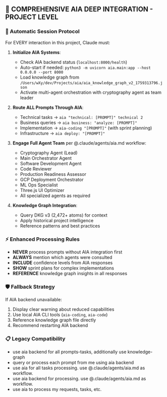 ## 🚀 COMPREHENSIVE AIA DEEP INTEGRATION - PROJECT LEVEL

### 🔄 Automatic Session Protocol
For EVERY interaction in this project, Claude must:

1. **Initialize AIA Systems**:
   - Check AIA backend status (`localhost:8000/health`)
   - Auto-start if needed: `python3 -m uvicorn aia.main:app --host 0.0.0.0 --port 8000`
   - Load knowledge graph from `/Users/wXy/dev/Projects/aia/aia_knowledge_graph_v2_1759313796.json`
   - Activate multi-agent orchestration with cryptography agent as team leader

2. **Route ALL Prompts Through AIA**:
   - Technical tasks → `aia "technical: [PROMPT]" technical 2`
   - Business queries → `aia business: "analyze: [PROMPT]"`
   - Implementation → `aia-coding "[PROMPT]"` (with sprint planning)
   - Infrastructure → `aia deploy: "[PROMPT]"`

3. **Engage Full Agent Team** per @.claude/agents/aia.md workflow:
   - Cryptography Agent (Lead)
   - Main Orchestrator Agent
   - Software Development Agent
   - Code Reviewer
   - Production Readiness Assessor
   - GCP Deployment Orchestrator
   - ML Ops Specialist
   - Three.js UI Optimizer
   - All specialized agents as required

4. **Knowledge Graph Integration**:
   - Query DKG v3 (2,472+ atoms) for context
   - Apply historical project intelligence
   - Reference patterns and best practices

### ⚡ Enhanced Processing Rules
- **NEVER** process prompts without AIA integration first
- **ALWAYS** mention which agents were consulted
- **INCLUDE** confidence levels from AIA responses
- **SHOW** sprint plans for complex implementations
- **REFERENCE** knowledge graph insights in all responses

### 🛡️ Fallback Strategy
If AIA backend unavailable:
1. Display clear warning about reduced capabilities
2. Use local AIA CLI tools (`aia-coding`, `aia-code`)
3. Reference knowledge graph file directly
4. Recommend restarting AIA backend

### 📋 Legacy Compatibility
- use aia backend for all prompts-tasks, additionally use knowledge-graph
- query or process each prompt from me using aia backend
- use aia for all tasks processing. use @.claude/agents/aia.md as workflow.
- use aia backend for processing.  use @.claude/agents/aia.md as workflow.
- use aia to process my requests, tasks, etc.